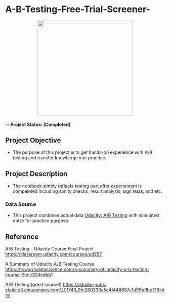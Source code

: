 # A-B-Testing-Free-Trial-Screener-

<p align="center">
  <img weight=500 height=300 src="https://user-images.githubusercontent.com/49653689/97252477-646e5e80-17e0-11eb-9d72-e7ed3bd39bea.png">
</p>

#### -- Project Status: [Completed]

## Project Objective

- The purpose of this project is to get hands-on experience with A/B testing and transfer knowledge into practice. 

## Project Description

- The notebook simply reflects testing part after experiement is compeleted including sanity checks, result analysis, sign tests, and etc.

### Data Source

- This project combines actual data [Udacity: A/B Testing](https://docs.google.com/spreadsheets/d/1Mu5u9GrybDdska-ljPXyBjTpdZIUev_6i7t4LRDfXM8/edit#gid=0) with simulated noise for practice purpose.

## Reference



A/B Testing - Udacity Course Final Project https://classroom.udacity.com/courses/ud257

A Summary of Udacity A/B Testing Course https://towardsdatascience.com/a-summary-of-udacity-a-b-testing-course-9ecc32dedbb1

A/B Testing (great source!)  https://rstudio-pubs-static.s3.amazonaws.com/201749_9fc280333a5c4f448687e1d99b9bdf76.html
